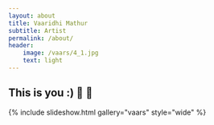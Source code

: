 ```yaml
---
layout: about
title: Vaaridhi Mathur
subtitle: Artist
permalink: /about/
header:
    image: /vaars/4_1.jpg
    text: light
---
```


## This is you :) 🎉 🥳
{% include slideshow.html gallery="vaars" style="wide" %}
